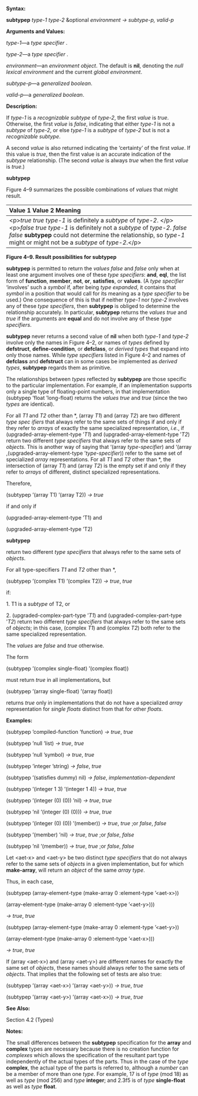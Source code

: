  

**Syntax:** 

**subtypep** *type-1 type-2* &optional *environment → subtype-p, valid-p* 

**Arguments and Values:** 

*type-1*—a *type specifier* . 

*type-2*—a *type specifier* . 

*environment*—an *environment object*. The default is **nil**, denoting the *null lexical environment* and the current *global environment*. 

*subtype-p*—a *generalized boolean*. 

*valid-p*—a *generalized boolean*. 

**Description:** 

If *type-1* is a *recognizable subtype* of *type-2*, the first *value* is *true*. Otherwise, the first *value* is *false*, indicating that either *type-1* is not a *subtype* of *type-2*, or else *type-1* is a *subtype* of *type-2* but is not a *recognizable subtype*. 

A second *value* is also returned indicating the ‘certainty’ of the first *value*. If this value is *true*, then the first value is an accurate indication of the *subtype* relationship. (The second *value* is always *true* when the first *value* is *true*.)  



**subtypep** 

Figure 4–9 summarizes the possible combinations of *values* that might result. 

|**Value 1 Value 2 Meaning**|
| :- |
|&#60;p&#62;*true true type-1* is definitely a *subtype* of *type-2*. &#60;/p&#62;&#60;p&#62;*false true type-1* is definitely not a *subtype* of *type-2*. *false false* **subtypep** could not determine the relationship, so *type-1* might or might not be a *subtype* of *type-2*.&#60;/p&#62;|


**Figure 4–9. Result possibilities for subtypep** 

**subtypep** is permitted to return the *values false* and *false* only when at least one argument involves one of these *type specifiers*: **and**, **eql**, the list form of **function**, **member**, **not**, **or**, **satisfies**, or **values**. (A *type specifier* ‘involves’ such a *symbol* if, after being *type expanded*, it contains that *symbol* in a position that would call for its meaning as a *type specifier* to be used.) One consequence of this is that if neither *type-1* nor *type-2* involves any of these *type specifiers*, then **subtypep** is obliged to determine the relationship accurately. In particular, **subtypep** returns the *values true* and *true* if the arguments are **equal** and do not involve any of these *type specifiers*. 

**subtypep** never returns a second value of **nil** when both *type-1* and *type-2* involve only the names in Figure 4–2, or names of *types* defined by **defstruct**, **define-condition**, or **defclass**, or *derived types* that expand into only those names. While *type specifiers* listed in Figure 4–2 and names of **defclass** and **defstruct** can in some cases be implemented as *derived types*, **subtypep** regards them as primitive. 

The relationships between *types* reflected by **subtypep** are those specific to the particular implementation. For example, if an implementation supports only a single type of floating-point numbers, in that implementation (subtypep ’float ’long-float) returns the *values true* and *true* (since the two *types* are identical). 

For all *T1* and *T2* other than \*, (array *T1*) and (array *T2*) are two different *type spec ifiers* that always refer to the same sets of things if and only if they refer to *arrays* of exactly the same specialized representation, *i.e.*, if (upgraded-array-element-type ’*T1*) and (upgraded-array-element-type ’*T2*) return two different *type specifiers* that always refer to the same sets of *objects*. This is another way of saying that ‘(array *type-specifier*) and ‘(array ,(upgraded-array-element-type ’*type-specifier*)) refer to the same set of specialized *array* representations. For all *T1* and *T2* other than \*, the intersection of (array *T1*) and (array *T2*) is the empty set if and only if they refer to *arrays* of different, distinct specialized representations. 

Therefore, 

(subtypep ’(array T1) ’(array T2)) *→ true* 

if and only if 

(upgraded-array-element-type ’T1) and 

(upgraded-array-element-type ’T2)  



**subtypep** 

return two different *type specifiers* that always refer to the same sets of *objects*. 

For all type-specifiers *T1* and *T2* other than \*, 

(subtypep ’(complex T1) ’(complex T2)) *→ true*, *true* 

if: 

1\. T1 is a *subtype* of T2, or 

2\. (upgraded-complex-part-type ’*T1*) and (upgraded-complex-part-type ’*T2*) return two different *type specifiers* that always refer to the same sets of *objects*; in this case, (complex *T1*) and (complex *T2*) both refer to the same specialized representation. 

The *values* are *false* and *true* otherwise. 

The form 

(subtypep ’(complex single-float) ’(complex float)) 

must return *true* in all implementations, but 

(subtypep ’(array single-float) ’(array float)) 

returns *true* only in implementations that do not have a specialized *array* representation for *single floats* distinct from that for other *floats*. 

**Examples:** 

(subtypep ’compiled-function ’function) *→ true*, *true* 

(subtypep ’null ’list) *→ true*, *true* 

(subtypep ’null ’symbol) *→ true*, *true* 

(subtypep ’integer ’string) *→ false*, *true* 

(subtypep ’(satisfies dummy) nil) *→ false*, *implementation-dependent* 

(subtypep ’(integer 1 3) ’(integer 1 4)) *→ true*, *true* 

(subtypep ’(integer (0) (0)) ’nil) *→ true*, *true* 

(subtypep ’nil ’(integer (0) (0))) *→ true*, *true* 

(subtypep ’(integer (0) (0)) ’(member)) *→ true*, *true* ;or *false*, *false* 

(subtypep ’(member) ’nil) *→ true*, *true* ;or *false*, *false* 

(subtypep ’nil ’(member)) *→ true*, *true* ;or *false*, *false* 

Let &#60;aet-x&#62; and &#60;aet-y&#62; be two distinct *type specifiers* that do not always refer to the same sets of *objects* in a given implementation, but for which **make-array**, will return an *object* of the same *array type*. 

Thus, in each case, 

(subtypep (array-element-type (make-array 0 :element-type ’&#60;aet-x&#62;)) 

(array-element-type (make-array 0 :element-type ’&#60;aet-y&#62;))) 

*→ true*, *true*  



(subtypep (array-element-type (make-array 0 :element-type ’&#60;aet-y&#62;)) 

(array-element-type (make-array 0 :element-type ’&#60;aet-x&#62;))) 

*→ true*, *true* 

If (array &#60;aet-x&#62;) and (array &#60;aet-y&#62;) are different names for exactly the same set of *objects*, these names should always refer to the same sets of *objects*. That implies that the following set of tests are also true: 

(subtypep ’(array &#60;aet-x&#62;) ’(array &#60;aet-y&#62;)) *→ true*, *true* 

(subtypep ’(array &#60;aet-y&#62;) ’(array &#60;aet-x&#62;)) *→ true*, *true* 

**See Also:** 

Section 4.2 (Types) 

**Notes:** 

The small differences between the **subtypep** specification for the **array** and **complex** types are necessary because there is no creation function for *complexes* which allows the specification of the resultant part type independently of the actual types of the parts. Thus in the case of the *type* **complex**, the actual type of the parts is referred to, although a *number* can be a member of more than one *type*. For example, 17 is of *type* (mod 18) as well as *type* (mod 256) and *type* **integer**; and 2.3f5 is of *type* **single-float** as well as *type* **float**. 

